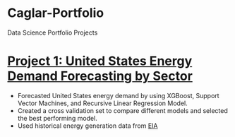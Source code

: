 # Caglar-Portfolio
Data Science Portfolio Projects

# [Project 1: United States Energy Demand Forecasting by Sector](https://github.com/Varcin/Business-Problems/tree/master/054_energy_forecast_xgboost)
* Forecasted United States energy demand by using XGBoost, Support Vector Machines, and Recursive Linear Regression Model. 
* Created a cross validation set to compare different models and selected the best performing model.  
* Used historical energy generation data from [EIA](https://www.eia.gov/electricity/data/browser/)

[](https://github.com/Varcin/Caglar-Portfolio/results_plot.html)
